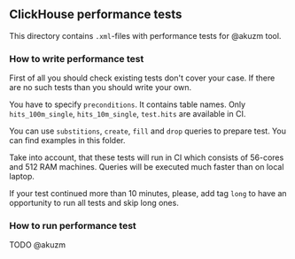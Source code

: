 ## ClickHouse performance tests

This directory contains `.xml`-files with performance tests for @akuzm tool.

### How to write performance test

First of all you should check existing tests don't cover your case. If there are no such tests than you should write your own.

You have to specify `preconditions`. It contains table names. Only `hits_100m_single`, `hits_10m_single`, `test.hits` are available in CI.

You can use `substitions`, `create`, `fill` and `drop` queries to prepare test. You can find examples in this folder.

Take into account, that these tests will run in CI which consists of 56-cores and 512 RAM machines. Queries will be executed much faster than on local laptop.

If your test continued more than 10 minutes, please, add tag `long` to have an opportunity to run all tests and skip long ones.

### How to run performance test

TODO @akuzm